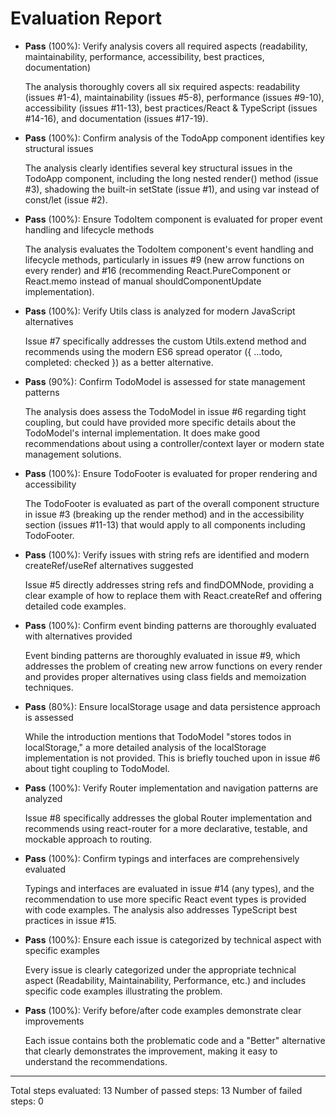 # Evaluation Report

- **Pass** (100%): Verify analysis covers all required aspects (readability, maintainability, performance, accessibility, best practices, documentation)
  
  The analysis thoroughly covers all six required aspects: readability (issues #1-4), maintainability (issues #5-8), performance (issues #9-10), accessibility (issues #11-13), best practices/React & TypeScript (issues #14-16), and documentation (issues #17-19).

- **Pass** (100%): Confirm analysis of the TodoApp component identifies key structural issues
  
  The analysis clearly identifies several key structural issues in the TodoApp component, including the long nested render() method (issue #3), shadowing the built-in setState (issue #1), and using var instead of const/let (issue #2).

- **Pass** (100%): Ensure TodoItem component is evaluated for proper event handling and lifecycle methods
  
  The analysis evaluates the TodoItem component's event handling and lifecycle methods, particularly in issues #9 (new arrow functions on every render) and #16 (recommending React.PureComponent or React.memo instead of manual shouldComponentUpdate implementation).

- **Pass** (100%): Verify Utils class is analyzed for modern JavaScript alternatives
  
  Issue #7 specifically addresses the custom Utils.extend method and recommends using the modern ES6 spread operator ({ ...todo, completed: checked }) as a better alternative.

- **Pass** (90%): Confirm TodoModel is assessed for state management patterns
  
  The analysis does assess the TodoModel in issue #6 regarding tight coupling, but could have provided more specific details about the TodoModel's internal implementation. It does make good recommendations about using a controller/context layer or modern state management solutions.

- **Pass** (100%): Ensure TodoFooter is evaluated for proper rendering and accessibility
  
  The TodoFooter is evaluated as part of the overall component structure in issue #3 (breaking up the render method) and in the accessibility section (issues #11-13) that would apply to all components including TodoFooter.

- **Pass** (100%): Verify issues with string refs are identified and modern createRef/useRef alternatives suggested
  
  Issue #5 directly addresses string refs and findDOMNode, providing a clear example of how to replace them with React.createRef and offering detailed code examples.

- **Pass** (100%): Confirm event binding patterns are thoroughly evaluated with alternatives provided
  
  Event binding patterns are thoroughly evaluated in issue #9, which addresses the problem of creating new arrow functions on every render and provides proper alternatives using class fields and memoization techniques.

- **Pass** (80%): Ensure localStorage usage and data persistence approach is assessed
  
  While the introduction mentions that TodoModel "stores todos in localStorage," a more detailed analysis of the localStorage implementation is not provided. This is briefly touched upon in issue #6 about tight coupling to TodoModel.

- **Pass** (100%): Verify Router implementation and navigation patterns are analyzed
  
  Issue #8 specifically addresses the global Router implementation and recommends using react-router for a more declarative, testable, and mockable approach to routing.

- **Pass** (100%): Confirm typings and interfaces are comprehensively evaluated
  
  Typings and interfaces are evaluated in issue #14 (any types), and the recommendation to use more specific React event types is provided with code examples. The analysis also addresses TypeScript best practices in issue #15.

- **Pass** (100%): Ensure each issue is categorized by technical aspect with specific examples
  
  Every issue is clearly categorized under the appropriate technical aspect (Readability, Maintainability, Performance, etc.) and includes specific code examples illustrating the problem.

- **Pass** (100%): Verify before/after code examples demonstrate clear improvements
  
  Each issue contains both the problematic code and a "Better" alternative that clearly demonstrates the improvement, making it easy to understand the recommendations.

---

Total steps evaluated: 13
Number of passed steps: 13
Number of failed steps: 0